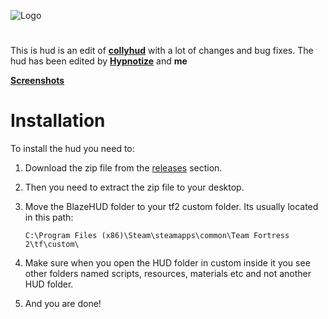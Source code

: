 ![Logo](https://i.ibb.co/1KPjKN6/collyhud-logo.png)

# 
This is hud is an edit of **[collyhud](https://github.com/collycat/collyhud)** with a lot of changes and bug fixes.
The hud has been edited by **[Hypnotize](https://github.com/Hypnootize)** and **me**

**[Screenshots](https://imgur.com/gallery/veOjsTm)**

# Installation
To install the hud you need to:
1. Download the zip file from the [releases](https://github.com/Darshil182/blazeHUD/releases) section.
2. Then you need to extract the zip file to your desktop.
3. Move the BlazeHUD folder to your tf2 custom folder. Its usually located in this path:

     ```C:\Program Files (x86)\Steam\steamapps\common\Team Fortress 2\tf\custom\```

4. Make sure when you open the HUD folder in custom inside it you see other folders named scripts, resources, materials etc and not another HUD folder.
5. And you are done!
